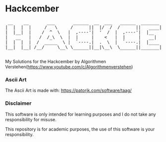 # Hackcember

<pre>
 __    __       ___       ______  __  ___   ______  _______ .___  ___. .______    _______ .______      
|  |  |  |     /   \     /      ||  |/  /  /      ||   ____||   \/   | |   _  \  |   ____||   _  \     
|  |__|  |    /  ^  \   |  ,----'|  '  /  |  ,----'|  |__   |  \  /  | |  |_)  | |  |__   |  |_)  |    
|   __   |   /  /_\  \  |  |     |    <   |  |     |   __|  |  |\/|  | |   _  <  |   __|  |      /     
|  |  |  |  /  _____  \ |  `----.|  .  \  |  `----.|  |____ |  |  |  | |  |_)  | |  |____ |  |\  \----.
|__|  |__| /__/     \__\ \______||__|\__\  \______||_______||__|  |__| |______/  |_______|| _| `._____|
                                                                                                                                                                                                                
</pre>
My Solutions for the Hackcember by Algorithmen Verstehen(https://www.youtube.com/c/Algorithmenverstehen)
  
### Ascii Art  
The Ascii Art is made with: https://patorjk.com/software/taag/

### Disclaimer
This software is only intended for learning purposes and I do not take any responsibility for misuse. 

This repository is for academic purposes, the use of this software is your responsibility.

